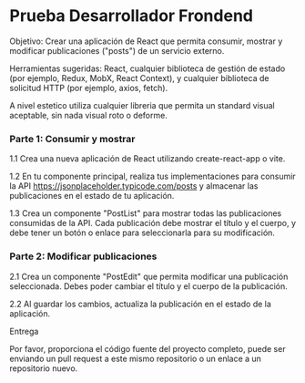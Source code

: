 # Prueba Desarrollador Frondend

Objetivo: Crear una aplicación de React que permita consumir, mostrar y modificar publicaciones ("posts") de un servicio externo.

Herramientas sugeridas: React, cualquier biblioteca de gestión de estado (por ejemplo, Redux, MobX, React Context), y cualquier biblioteca de solicitud HTTP (por ejemplo, axios, fetch).

A nivel estetico utiliza cualquier libreria que permita un standard visual aceptable, sin nada visual roto o deforme.

### Parte 1: Consumir y mostrar

1.1 Crea una nueva aplicación de React utilizando create-react-app o vite.

1.2 En tu componente principal, realiza tus implementaciones para consumir la API https://jsonplaceholder.typicode.com/posts y almacenar las publicaciones en el estado de tu aplicación.

1.3 Crea un componente "PostList" para mostrar todas las publicaciones consumidas de la API. Cada publicación debe mostrar el título y el cuerpo, y debe tener un botón o enlace para seleccionarla para su modificación.

### Parte 2: Modificar publicaciones

2.1 Crea un componente "PostEdit" que permita modificar una publicación seleccionada. Debes poder cambiar el título y el cuerpo de la publicación.

2.2 Al guardar los cambios, actualiza la publicación en el estado de la aplicación.

Entrega

Por favor, proporciona el código fuente del proyecto completo, puede ser enviando un pull request a este mismo repositorio o un enlace a un repositorio nuevo.
